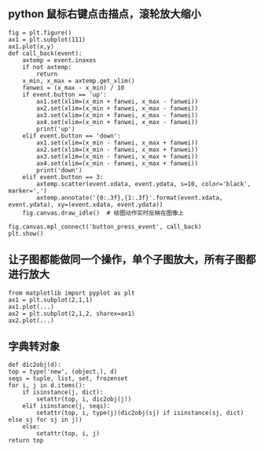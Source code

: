 ## python 鼠标右键点击描点，滚轮放大缩小
    fig = plt.figure()
    ax1 = plt.subplot(111)
    ax1.plot(x,y)
    def call_back(event):
        axtemp = event.inaxes
        if not axtemp:
            return
        x_min, x_max = axtemp.get_xlim()
        fanwei = (x_max - x_min) / 10
        if event.button == 'up':
            ax1.set(xlim=(x_min + fanwei, x_max - fanwei))
            ax2.set(xlim=(x_min + fanwei, x_max - fanwei))
            ax3.set(xlim=(x_min + fanwei, x_max - fanwei))
            ax4.set(xlim=(x_min + fanwei, x_max - fanwei))
            print('up')
        elif event.button == 'down':
            ax1.set(xlim=(x_min - fanwei, x_max + fanwei))
            ax2.set(xlim=(x_min - fanwei, x_max + fanwei))
            ax3.set(xlim=(x_min - fanwei, x_max + fanwei))
            ax4.set(xlim=(x_min - fanwei, x_max + fanwei))
            print('down')
        elif event.button == 3:
            axtemp.scatter(event.xdata, event.ydata, s=10, color='black', marker=',')
            axtemp.annotate('{0:.3f},{1:.3f}'.format(event.xdata, event.ydata), xy=(event.xdata, event.ydata))
        fig.canvas.draw_idle()  # 绘图动作实时反映在图像上

    fig.canvas.mpl_connect('button_press_event', call_back)
    plt.show()


## 让子图都能做同一个操作，单个子图放大，所有子图都进行放大
    from matplotlib import pyplot as plt
    ax1 = plt.subplot(2,1,1)
    ax1.plot(...)
    ax2 = plt.subplot(2,1,2, sharex=ax1)
    ax2.plot(...)
## 字典转对象
    def dic2obj(d):
    top = type('new', (object,), d)
    seqs = tuple, list, set, frozenset
    for i, j in d.items():
        if isinstance(j, dict):
            setattr(top, i, dic2obj(j))
        elif isinstance(j, seqs):
            setattr(top, i, type(j)(dic2obj(sj) if isinstance(sj, dict) else sj for sj in j))
        else:
            setattr(top, i, j)
    return top
